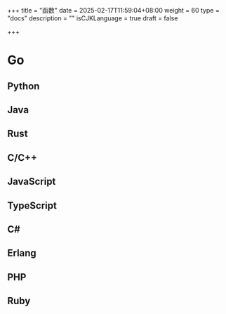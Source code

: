 +++
title = "函数"
date = 2025-02-17T11:59:04+08:00
weight = 60
type = "docs"
description = ""
isCJKLanguage = true
draft = false

+++

# Go





## Python



## Java





## Rust





## C/C++





## JavaScript





## TypeScript





## C#





## Erlang





## PHP





## Ruby







